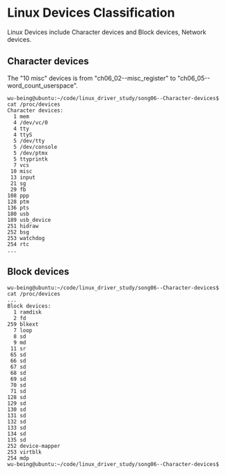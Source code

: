 
# Linux Devices Classification

Linux Devices include Character devices and Block devices, Network devices.


## Character devices 

The  "10 misc" devices is from "ch06_02--misc_register" to "ch06_05--word_count_userspace".

```
wu-being@ubuntu:~/code/linux_driver_study/song06--Character-devices$ cat /proc/devices 
Character devices:
  1 mem
  4 /dev/vc/0
  4 tty
  4 ttyS
  5 /dev/tty
  5 /dev/console
  5 /dev/ptmx
  5 ttyprintk
  7 vcs
 10 misc
 13 input
 21 sg
 29 fb
108 ppp
128 ptm
136 pts
180 usb
189 usb_device
251 hidraw
252 bsg
253 watchdog
254 rtc
...

```

## Block devices

```
wu-being@ubuntu:~/code/linux_driver_study/song06--Character-devices$ cat /proc/devices 
...
Block devices:
  1 ramdisk
  2 fd
259 blkext
  7 loop
  8 sd
  9 md
 11 sr
 65 sd
 66 sd
 67 sd
 68 sd
 69 sd
 70 sd
 71 sd
128 sd
129 sd
130 sd
131 sd
132 sd
133 sd
134 sd
135 sd
252 device-mapper
253 virtblk
254 mdp
wu-being@ubuntu:~/code/linux_driver_study/song06--Character-devices$ 

```
